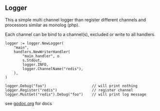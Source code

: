 ## Logger

This a simple multi channel logger than register different channels and processors similar as monolog (php).  

Each channel can be bind to a channel(s), excluded or write to all handlers.

```
logger := logger.NewLogger(
    "main",
    handlers.NewWriterHandler(
        "main_handler", o
        s.Stdout, 
        logger.INFO, 
        logger.ChannelName("redis"),
    ),     
)

logger.Debug("foo")                     // will print nothing
logger.Register("redis")                // register channel
logger.MustGet("redis").Debug("foo")    // will print log message 

```
see [godoc.org](https://godoc.org/github.com/pbergman/logger) for docs
